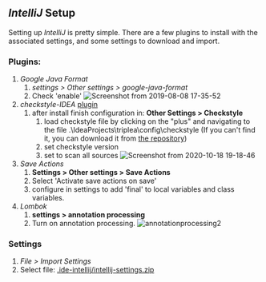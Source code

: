 ## *IntelliJ* Setup

Setting up *IntelliJ* is pretty simple.  There are a few plugins to install with the associated settings, and some settings to download and import.  

### Plugins: 
  1. *Google Java Format*
        1. *settings > Other settings > google-java-format*
        1.  Check 'enable'
      ![Screenshot from 2019-08-08 17-35-52
      ](https://user-images.githubusercontent.com/12397753/62746114-07cc2b80-ba03-11e9-9ac0-0b1e6e1e8788.png)
  1. *checkstyle-IDEA* [plugin](https://github.com/jshiell/checkstyle-idea)
        1. after install finish configuration in: **Other Settings > Checkstyle**
            1. load checkstyle file by clicking on the "plus" and navigating to the file .\IdeaProjects\triplea\config\checkstyle (If you can't find it, you can download it from [the repository](https://github.com/triplea-game/triplea/blob/master/config/checkstyle/checkstyle.xml))
            1. set checkstyle version
            1. set to scan all sources
      ![Screenshot from 2020-10-18 19-18-46
      ](https://user-images.githubusercontent.com/12397753/96394543-271e2700-1177-11eb-9460-24e2e235d60d.png)
  1. *Save Actions*
        1. **Settings > Other settings > Save Actions**
        1. Select 'Activate save actions on save'
        1. configure in settings to add 'final' to local variables and class variables. 
  1. *Lombok*
        1. **settings > annotation processing**
        1. Turn on annotation processing. 
        ![annotationprocessing2](https://user-images.githubusercontent.com/54828470/95939758-6da00a00-0da2-11eb-9c7a-823040578c4e.png)


### Settings
  1. *File > Import Settings*
  1. Select file: [.ide-intellij/intellij-settings.zip
   ](https://github.com/triplea-game/triplea/blob/master/.ide-intellij/intellij-settings.zip)
